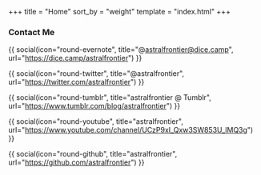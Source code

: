+++
title = "Home"
sort_by = "weight"
template = "index.html"
+++

### Contact Me

{{ social(icon="round-evernote", title="@astralfrontier@dice.camp", url="https://dice.camp/astralfrontier") }}

{{ social(icon="round-twitter", title="@astralfrontier", url="https://twitter.com/astralfrontier") }}

{{ social(icon="round-tumblr", title="astralfrontier @ Tumblr", url="https://www.tumblr.com/blog/astralfrontier") }}

{{ social(icon="round-youtube", title="astralfrontier", url="https://www.youtube.com/channel/UCzP9xI_Qxw3SW853U_lMQ3g") }}

{{ social(icon="round-github", title="astralfrontier", url="https://github.com/astralfrontier") }}